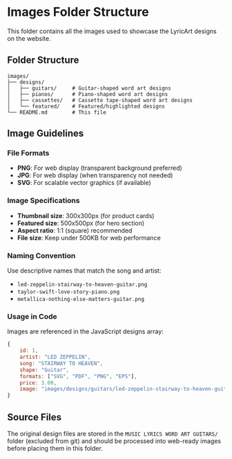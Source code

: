 # Images Folder Structure

This folder contains all the images used to showcase the LyricArt designs on the website.

## Folder Structure

```
images/
├── designs/
│   ├── guitars/     # Guitar-shaped word art designs
│   ├── pianos/      # Piano-shaped word art designs  
│   ├── cassettes/   # Cassette tape-shaped word art designs
│   └── featured/    # Featured/highlighted designs
└── README.md        # This file
```

## Image Guidelines

### File Formats
- **PNG**: For web display (transparent background preferred)
- **JPG**: For web display (when transparency not needed)
- **SVG**: For scalable vector graphics (if available)

### Image Specifications
- **Thumbnail size**: 300x300px (for product cards)
- **Featured size**: 500x500px (for hero section)
- **Aspect ratio**: 1:1 (square) recommended
- **File size**: Keep under 500KB for web performance

### Naming Convention
Use descriptive names that match the song and artist:
- `led-zeppelin-stairway-to-heaven-guitar.png`
- `taylor-swift-love-story-piano.png`
- `metallica-nothing-else-matters-guitar.png`

### Usage in Code
Images are referenced in the JavaScript designs array:
```javascript
{
    id: 1,
    artist: "LED ZEPPELIN",
    song: "STAIRWAY TO HEAVEN",
    shape: "Guitar",
    formats: ["SVG", "PDF", "PNG", "EPS"],
    price: 3.00,
    image: "images/designs/guitars/led-zeppelin-stairway-to-heaven-guitar.png"
}
```

## Source Files
The original design files are stored in the `MUSIC LYRICS WORD ART GUITARS/` folder (excluded from git) and should be processed into web-ready images before placing them in this folder. 